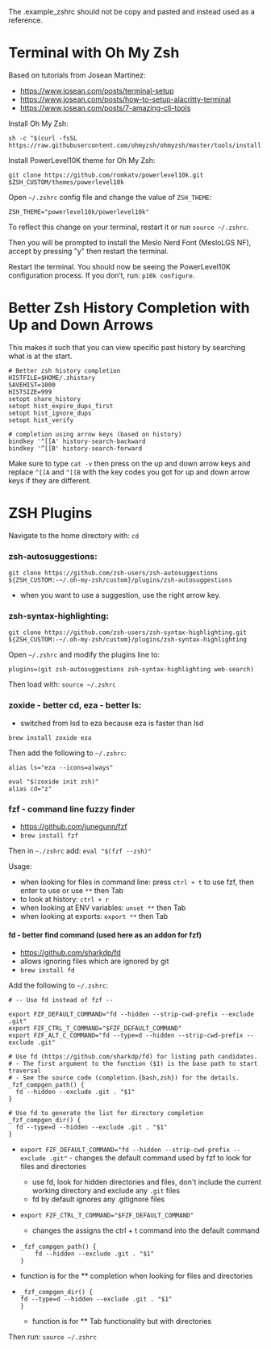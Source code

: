 The .example_zshrc should not be copy and pasted and instead used as a reference.

# Terminal with Oh My Zsh

Based on tutorials from Josean Martinez:

- https://www.josean.com/posts/terminal-setup
- https://www.josean.com/posts/how-to-setup-alacritty-terminal
- https://www.josean.com/posts/7-amazing-cli-tools

Install Oh My Zsh:

```
sh -c "$(curl -fsSL https://raw.githubusercontent.com/ohmyzsh/ohmyzsh/master/tools/install.sh)"
```

Install PowerLevel10K theme for Oh My Zsh:

```
git clone https://github.com/romkatv/powerlevel10k.git $ZSH_CUSTOM/themes/powerlevel10k
```

Open `~/.zshrc` config file and change the value of `ZSH_THEME`:

```
ZSH_THEME="powerlevel10k/powerlevel10k"
```

To reflect this change on your terminal, restart it or run `source ~/.zshrc`.

Then you will be prompted to install the Meslo Nerd Font (MesloLGS NF), accept by pressing "y" then restart the terminal.

Restart the terminal. You should now be seeing the PowerLevel10K configuration process. If you don’t, run: `p10k configure`.

# Better Zsh History Completion with Up and Down Arrows

This makes it such that you can view specific past history by searching what is at the start.

```
# Better zsh history completion
HISTFILE=$HOME/.zhistory
SAVEHIST=1000
HISTSIZE=999
setopt share_history
setopt hist_expire_dups_first
setopt hist_ignore_dups
setopt hist_verify

# completion using arrow keys (based on history)
bindkey '^[[A' history-search-backward
bindkey '^[[B' history-search-forward
```

Make sure to type `cat -v` then press on the up and down arrow keys and replace `^[[A` and `^[[B` with the key codes you got for up and down arrow keys if they are different.

# ZSH Plugins

Navigate to the home directory with: `cd`

### zsh-autosuggestions:

```
git clone https://github.com/zsh-users/zsh-autosuggestions ${ZSH_CUSTOM:-~/.oh-my-zsh/custom}/plugins/zsh-autosuggestions
```

- when you want to use a suggestion, use the right arrow key.

### zsh-syntax-highlighting:

```
git clone https://github.com/zsh-users/zsh-syntax-highlighting.git ${ZSH_CUSTOM:-~/.oh-my-zsh/custom}/plugins/zsh-syntax-highlighting
```

Open `~/.zshrc` and modify the plugins line to:

```
plugins=(git zsh-autosuggestions zsh-syntax-highlighting web-search)
```

Then load with: `source ~/.zshrc`

### zoxide - better cd, eza - better ls:

- switched from lsd to eza because eza is faster than lsd

```
brew install zoxide eza
```

Then add the following to `~/.zshrc`:

```
alias ls="eza --icons=always"

eval "$(zoxide init zsh)"
alias cd="z"
```

### fzf - command line fuzzy finder

- https://github.com/junegunn/fzf
- `brew install fzf`

Then in `~./zshrc` add: `eval "$(fzf --zsh)"`

Usage:

- when looking for files in command line: press `ctrl + t` to use fzf, then enter to use or use `**` then Tab
- to look at history: `ctrl + r`
- when looking at ENV variables: `unset **` then Tab
- when looking at exports: `export **` then Tab

#### fd - better find command (used here as an addon for fzf)

- https://github.com/sharkdp/fd
- allows ignoring files which are ignored by git
- `brew install fd`

Add the following to `~/.zshrc`:

```
# -- Use fd instead of fzf --

export FZF_DEFAULT_COMMAND="fd --hidden --strip-cwd-prefix --exclude .git"
export FZF_CTRL_T_COMMAND="$FZF_DEFAULT_COMMAND"
export FZF_ALT_C_COMMAND="fd --type=d --hidden --strip-cwd-prefix --exclude .git"

# Use fd (https://github.com/sharkdp/fd) for listing path candidates.
# - The first argument to the function ($1) is the base path to start traversal
# - See the source code (completion.{bash,zsh}) for the details.
_fzf_compgen_path() {
  fd --hidden --exclude .git . "$1"
}

# Use fd to generate the list for directory completion
_fzf_compgen_dir() {
  fd --type=d --hidden --exclude .git . "$1"
}
```

- `export FZF_DEFAULT_COMMAND="fd --hidden --strip-cwd-prefix --exclude .git"` - changes the default command used by fzf to look for files and directories
  - use fd, look for hidden directories and files, don't include the current working directory and exclude any `.git` files
  - fd by default ignores any .gitignore files
- `export FZF_CTRL_T_COMMAND="$FZF_DEFAULT_COMMAND"`
  - changes the assigns the ctrl + t command into the default command
- ```
  _fzf_compgen_path() {
      fd --hidden --exclude .git . "$1"
  }
  ```

- function is for the \*\* completion when looking for files and directories

- ```
  _fzf_compgen_dir() {
  fd --type=d --hidden --exclude .git . "$1"
  }
  ```

  - function is for \*\* Tab functionality but with directories

Then run: `source ~/.zshrc`
